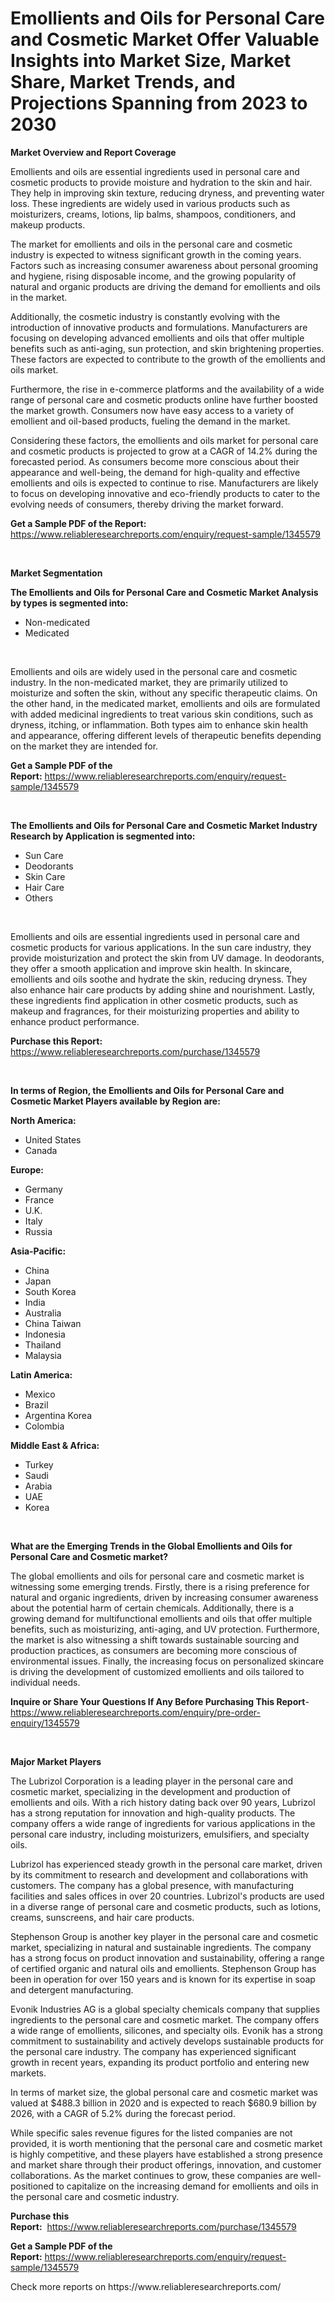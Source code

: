 <p><h1>Emollients and Oils for Personal Care and Cosmetic Market Offer Valuable Insights into Market Size, Market Share, Market Trends, and Projections Spanning from 2023 to 2030</h1></p><p><strong>Market Overview and Report Coverage</strong></p>
<p><p>Emollients and oils are essential ingredients used in personal care and cosmetic products to provide moisture and hydration to the skin and hair. They help in improving skin texture, reducing dryness, and preventing water loss. These ingredients are widely used in various products such as moisturizers, creams, lotions, lip balms, shampoos, conditioners, and makeup products.</p><p>The market for emollients and oils in the personal care and cosmetic industry is expected to witness significant growth in the coming years. Factors such as increasing consumer awareness about personal grooming and hygiene, rising disposable income, and the growing popularity of natural and organic products are driving the demand for emollients and oils in the market.</p><p>Additionally, the cosmetic industry is constantly evolving with the introduction of innovative products and formulations. Manufacturers are focusing on developing advanced emollients and oils that offer multiple benefits such as anti-aging, sun protection, and skin brightening properties. These factors are expected to contribute to the growth of the emollients and oils market.</p><p>Furthermore, the rise in e-commerce platforms and the availability of a wide range of personal care and cosmetic products online have further boosted the market growth. Consumers now have easy access to a variety of emollient and oil-based products, fueling the demand in the market.</p><p>Considering these factors, the emollients and oils market for personal care and cosmetic products is projected to grow at a CAGR of 14.2% during the forecasted period. As consumers become more conscious about their appearance and well-being, the demand for high-quality and effective emollients and oils is expected to continue to rise. Manufacturers are likely to focus on developing innovative and eco-friendly products to cater to the evolving needs of consumers, thereby driving the market forward.</p></p>
<p><strong>Get a Sample PDF of the Report:</strong> <a href="https://www.reliableresearchreports.com/enquiry/request-sample/1345579">https://www.reliableresearchreports.com/enquiry/request-sample/1345579</a></p>
<p>&nbsp;</p>
<p><strong>Market Segmentation</strong></p>
<p><strong>The Emollients and Oils for Personal Care and Cosmetic Market Analysis by types is segmented into:</strong></p>
<p><ul><li>Non-medicated</li><li>Medicated</li></ul></p>
<p>&nbsp;</p>
<p><p>Emollients and oils are widely used in the personal care and cosmetic industry. In the non-medicated market, they are primarily utilized to moisturize and soften the skin, without any specific therapeutic claims. On the other hand, in the medicated market, emollients and oils are formulated with added medicinal ingredients to treat various skin conditions, such as dryness, itching, or inflammation. Both types aim to enhance skin health and appearance, offering different levels of therapeutic benefits depending on the market they are intended for.</p></p>
<p><strong>Get a Sample PDF of the Report:</strong>&nbsp;<a href="https://www.reliableresearchreports.com/enquiry/request-sample/1345579">https://www.reliableresearchreports.com/enquiry/request-sample/1345579</a></p>
<p>&nbsp;</p>
<p><strong>The Emollients and Oils for Personal Care and Cosmetic Market Industry Research by Application is segmented into:</strong></p>
<p><ul><li>Sun Care</li><li>Deodorants</li><li>Skin Care</li><li>Hair Care</li><li>Others</li></ul></p>
<p>&nbsp;</p>
<p><p>Emollients and oils are essential ingredients used in personal care and cosmetic products for various applications. In the sun care industry, they provide moisturization and protect the skin from UV damage. In deodorants, they offer a smooth application and improve skin health. In skincare, emollients and oils soothe and hydrate the skin, reducing dryness. They also enhance hair care products by adding shine and nourishment. Lastly, these ingredients find application in other cosmetic products, such as makeup and fragrances, for their moisturizing properties and ability to enhance product performance.</p></p>
<p><strong>Purchase this Report:</strong>&nbsp; <a href="https://www.reliableresearchreports.com/purchase/1345579">https://www.reliableresearchreports.com/purchase/1345579</a></p>
<p>&nbsp;</p>
<p><strong>In terms of Region, the Emollients and Oils for Personal Care and Cosmetic Market Players available by Region are:</strong></p>
<p>
    <p> <strong> North America: </strong>
        <ul>
            <li>United States</li>
            <li>Canada</li>
        </ul>
        </p> 
    <p> <strong> Europe: </strong>
        <ul>
            <li>Germany</li>
            <li>France</li>
            <li>U.K.</li>
            <li>Italy</li>
            <li>Russia</li>
        </ul>
        </p> 
    <p> <strong> Asia-Pacific: </strong>
        <ul>
            <li>China</li>
            <li>Japan</li>
            <li>South Korea</li>
            <li>India</li>
            <li>Australia</li>
            <li>China Taiwan</li>
            <li>Indonesia</li>
            <li>Thailand</li>
            <li>Malaysia</li>
        </ul>
        </p> 
    <p> <strong> Latin America: </strong>
        <ul>
            <li>Mexico</li>
            <li>Brazil</li>
            <li>Argentina Korea</li>
            <li>Colombia</li>
        </ul>
        </p> 
    <p> <strong> Middle East & Africa: </strong>
        <ul>
            <li>Turkey</li>
            <li>Saudi</li>
            <li>Arabia</li>
            <li>UAE</li>
            <li>Korea</li>
        </ul>
    </p>
    </p>
<p>&nbsp;</p>
<p><strong>What are the Emerging Trends in the Global Emollients and Oils for Personal Care and Cosmetic market?</strong></p>
<p><p>The global emollients and oils for personal care and cosmetic market is witnessing some emerging trends. Firstly, there is a rising preference for natural and organic ingredients, driven by increasing consumer awareness about the potential harm of certain chemicals. Additionally, there is a growing demand for multifunctional emollients and oils that offer multiple benefits, such as moisturizing, anti-aging, and UV protection. Furthermore, the market is also witnessing a shift towards sustainable sourcing and production practices, as consumers are becoming more conscious of environmental issues. Finally, the increasing focus on personalized skincare is driving the development of customized emollients and oils tailored to individual needs.</p></p>
<p><strong>Inquire or Share Your Questions If Any Before Purchasing This Report</strong>- <a href="https://www.reliableresearchreports.com/enquiry/pre-order-enquiry/1345579">https://www.reliableresearchreports.com/enquiry/pre-order-enquiry/1345579</a></p>
<p>&nbsp;</p>
<p><strong>Major Market Players</strong></p>
<p><p>The Lubrizol Corporation is a leading player in the personal care and cosmetic market, specializing in the development and production of emollients and oils. With a rich history dating back over 90 years, Lubrizol has a strong reputation for innovation and high-quality products. The company offers a wide range of ingredients for various applications in the personal care industry, including moisturizers, emulsifiers, and specialty oils.</p><p>Lubrizol has experienced steady growth in the personal care market, driven by its commitment to research and development and collaborations with customers. The company has a global presence, with manufacturing facilities and sales offices in over 20 countries. Lubrizol's products are used in a diverse range of personal care and cosmetic products, such as lotions, creams, sunscreens, and hair care products.</p><p>Stephenson Group is another key player in the personal care and cosmetic market, specializing in natural and sustainable ingredients. The company has a strong focus on product innovation and sustainability, offering a range of certified organic and natural oils and emollients. Stephenson Group has been in operation for over 150 years and is known for its expertise in soap and detergent manufacturing.</p><p>Evonik Industries AG is a global specialty chemicals company that supplies ingredients to the personal care and cosmetic market. The company offers a wide range of emollients, silicones, and specialty oils. Evonik has a strong commitment to sustainability and actively develops sustainable products for the personal care industry. The company has experienced significant growth in recent years, expanding its product portfolio and entering new markets.</p><p>In terms of market size, the global personal care and cosmetic market was valued at $488.3 billion in 2020 and is expected to reach $680.9 billion by 2026, with a CAGR of 5.2% during the forecast period.</p><p>While specific sales revenue figures for the listed companies are not provided, it is worth mentioning that the personal care and cosmetic market is highly competitive, and these players have established a strong presence and market share through their product offerings, innovation, and customer collaborations. As the market continues to grow, these companies are well-positioned to capitalize on the increasing demand for emollients and oils in the personal care and cosmetic industry.</p></p>
<p><strong>Purchase this Report:</strong>&nbsp;&nbsp;<a href="https://www.reliableresearchreports.com/purchase/1345579">https://www.reliableresearchreports.com/purchase/1345579</a></p>
<p></p>
<p><strong>Get a Sample PDF of the Report:</strong>&nbsp;<a href="https://www.reliableresearchreports.com/enquiry/request-sample/1345579">https://www.reliableresearchreports.com/enquiry/request-sample/1345579</a></p>
<p>Check more reports on https://www.reliableresearchreports.com/</p>